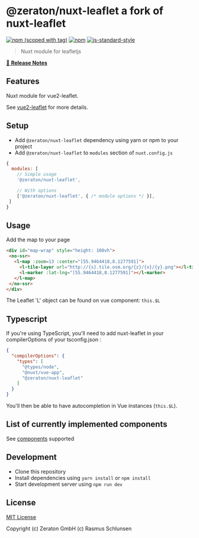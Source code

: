 # @zeraton/nuxt-leaflet a fork of nuxt-leaflet
[![npm (scoped with tag)](https://img.shields.io/npm/v/@zeraton%2fnuxt-leaflet/latest.svg?style=flat-square)](https://npmjs.com/package/@zeraton%2fnuxt-leaflet)
[![npm](https://img.shields.io/npm/dt/@zeraton%2fnuxt-leaflet.svg?style=flat-square)](https://npmjs.com/package/@zeraton%2fnuxt-leaflet)
[![js-standard-style](https://img.shields.io/badge/code_style-standard-brightgreen.svg?style=flat-square)](http://standardjs.com)

> Nuxt module for leafletjs

[📖 **Release Notes**](./CHANGELOG.md)

## Features

Nuxt module for vue2-leaflet.

See [vue2-leaflet](https://github.com/KoRiGaN/Vue2Leaflet) for more details.


## Setup
- Add `@zeraton/nuxt-leaflet` dependency using yarn or npm to your project
- Add `@zeraton/nuxt-leaflet` to `modules` section of `nuxt.config.js`

```js
{
  modules: [
    // Simple usage
    '@zeraton/nuxt-leaflet',

    // With options
    ['@zeraton/nuxt-leaflet', { /* module options */ }],
 ]
}
```

## Usage


Add the map to your page
``` html
<div id="map-wrap" style="height: 100vh">
 <no-ssr>
   <l-map :zoom=13 :center="[55.9464418,8.1277591]">
     <l-tile-layer url="http://{s}.tile.osm.org/{z}/{x}/{y}.png"></l-tile-layer>
     <l-marker :lat-lng="[55.9464418,8.1277591]"></l-marker>
   </l-map>
 </no-ssr>
</div>
```

The Leaflet 'L' object can be found on vue component: ```this.$L``` 

## Typescript

If you're using TypeScript, you'll need to add nuxt-leaflet in your compilerOptions of your tsconfig.json :

```json
{
  "compilerOptions": {
    "types": [
      "@types/node",
      "@nuxt/vue-app",
      "@zeraton/nuxt-leaflet"
    ]
  }
}
```

You'll then be able to have autocompletion in Vue instances (```this.$L```).


## List of currently implemented components

See [components](https://github.com/zeraton-de/nuxt-leaflet/blob/master/lib/templates/plugin.js) supported


## Development

- Clone this repository
- Install dependencies using `yarn install` or `npm install`
- Start development server using `npm run dev`

## License

[MIT License](./LICENSE)

Copyright (c) Zeraton GmbH (c) Rasmus Schlunsen
